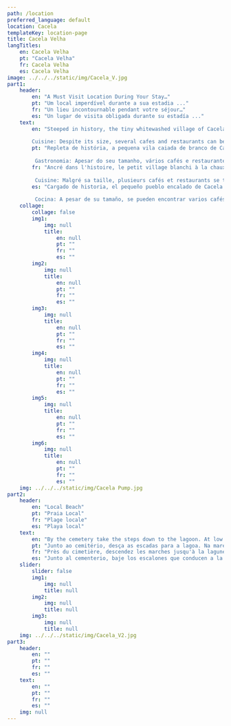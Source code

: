 ```yaml
---
path: /location
preferred_language: default
location: Cacela
templateKey: location-page
title: Cacela Velha
langTitles:
    en: Cacela Velha
    pt: "Cacela Velha"
    fr: Cacela Velha
    es: Cacela Velha
image: ../../../static/img/Cacela_V.jpg
part1: 
    header: 
        en: "A Must Visit Location During Your Stay…"
        pt: "Um local imperdível durante a sua estadia ..."
        fr: "Un lieu incontournable pendant votre séjour…"
        es: "Un lugar de visita obligada durante su estadía ..."
    text: 
        en: "Steeped in history, the tiny whitewashed village of Cacela Velha sits proudly on coastal cliffs offering vistas across gleaming lagoons to the vast Atlantic Ocean beyond. Settled since Phoenician times and an important outpost for the Moors, there is much to discover along the cobbled streets including the pocket-sized fort, the ancient church and a fascinating cemetery!
        
        Cuisine: Despite its size, several cafes and restaurants can be found dotted about the village with a greater selection in nearby Manta Rota and Vila Nova de Cacela."
        pt: "Repleta de história, a pequena vila caiada de branco de Cacela Velha se ergue orgulhosamente em falésias costeiras, oferecendo vistas de lagoas cintilantes para o vasto Oceano Atlântico além. Estabelecido desde a época dos fenícios e um importante posto avançado para os mouros, há muito a descobrir ao longo das ruas de paralelepípedos, incluindo o forte pequeno, a igreja antiga e um cemitério fascinante!
        
         Gastronomia: Apesar do seu tamanho, vários cafés e restaurantes podem ser encontrados espalhados pela vila com uma maior seleção nas vizinhas Manta Rota e Vila Nova de Cacela."
        fr: "Ancré dans l'histoire, le petit village blanchi à la chaux de Cacela Velha se dresse fièrement sur des falaises côtières offrant des vues sur les lagons étincelants et le vaste océan Atlantique au-delà. Installé depuis l'époque phénicienne et un avant-poste important pour les Maures, il y a beaucoup à découvrir le long des rues pavées, y compris le fort de poche, l'ancienne église et un cimetière fascinant !
        
         Cuisine: Malgré sa taille, plusieurs cafés et restaurants se trouvent dans le village avec un plus grand choix à proximité de Manta Rota et Vila Nova de Cacela."
        es: "Cargado de historia, el pequeño pueblo encalado de Cacela Velha se asienta con orgullo en los acantilados costeros que ofrecen vistas a través de relucientes lagunas hasta el vasto océano Atlántico más allá. Establecido desde la época fenicia y un importante puesto de avanzada para los moros, hay mucho por descubrir a lo largo de las calles adoquinadas, incluido el fuerte de bolsillo, la antigua iglesia y un cementerio fascinante.
        
         Cocina: A pesar de su tamaño, se pueden encontrar varios cafés y restaurantes repartidos por el pueblo con una mayor selección en las cercanías de Manta Rota y Vila Nova de Cacela."
    collage:
        collage: false
        img1: 
            img: null
            title: 
                en: null
                pt: ""
                fr: ""
                es: ""
        img2: 
            img: null
            title: 
                en: null
                pt: ""
                fr: ""
                es: ""
        img3: 
            img: null
            title: 
                en: null
                pt: ""
                fr: ""
                es: ""
        img4: 
            img: null
            title: 
                en: null
                pt: ""
                fr: ""
                es: ""
        img5: 
            img: null
            title: 
                en: null
                pt: ""
                fr: ""
                es: ""
        img6: 
            img: null
            title: 
                en: null
                pt: ""
                fr: ""
                es: ""
    img: ../../../static/img/Cacela Pump.jpg
part2:
    header: 
        en: "Local Beach"
        pt: "Praia Local"
        fr: "Plage locale"
        es: "Playa local"
    text: 
        en: "By the cemetery take the steps down to the lagoon. At low tide, cross on foot or catch the fishing boat to reach one of the Algarve’s finest beaches of soft golden sands and clear blue waters. The views from the church are some of the finest in the East Algarve."
        pt: "Junto ao cemitério, desça as escadas para a lagoa. Na maré baixa, atravesse a pé ou apanhe o barco de pesca para chegar a uma das melhores praias do Algarve de areias douradas e águas límpidas e azuis. As vistas da igreja são das melhores do Sotavento Algarvio."
        fr: "Près du cimetière, descendez les marches jusqu'à la lagune. À marée basse, traversez à pied ou attrapez le bateau de pêche pour atteindre l'une des plus belles plages de l'Algarve au doux sable doré et aux eaux bleues claires. Les vues depuis l'église sont parmi les plus belles de l'est de l'Algarve."
        es: "Junto al cementerio, baje los escalones que conducen a la laguna. Durante la marea baja, cruce a pie o tome el barco de pesca para llegar a una de las mejores playas del Algarve de suaves arenas doradas y aguas cristalinas. Las vistas desde la iglesia son algunas de las mejores del este del Algarve."
    slider:
        slider: false
        img1: 
            img: null
            title: null
        img2: 
            img: null
            title: null
        img3: 
            img: null
            title: null
    img: ../../../static/img/Cacela_V2.jpg
part3:
    header: 
        en: ""
        pt: ""
        fr: ""
        es: ""
    text: 
        en: ""
        pt: ""
        fr: ""
        es: ""
    img: null
---
```

